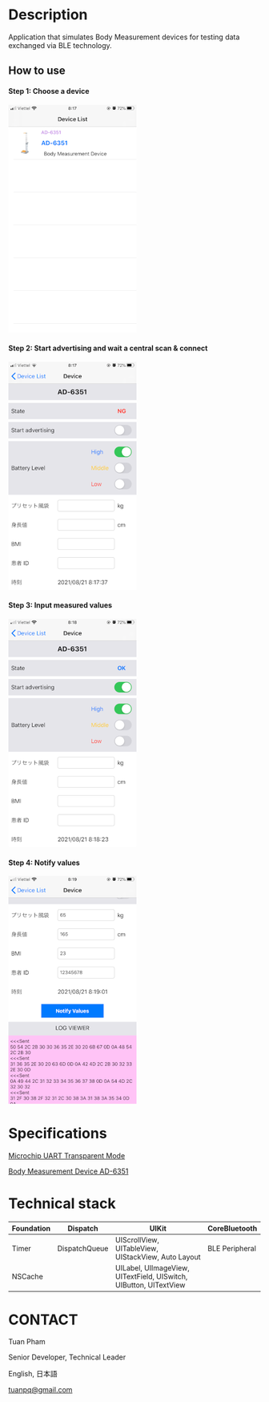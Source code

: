 # Description
Application that simulates Body Measurement devices for testing data exchanged via BLE technology.

## How to use

#### Step 1: Choose a device

![alt text](https://github.com/tuanpq/static/blob/master/med/images/iOS_MED_1.png "Choose a device")

#### Step 2: Start advertising and wait a central scan & connect

![alt text](https://github.com/tuanpq/static/blob/master/med/images/iOS_MED_2.png "Start advertising and wait a central scan & connect")

#### Step 3: Input measured values

![alt text](https://github.com/tuanpq/static/blob/master/med/images/iOS_MED_3.png "Input measured values")

#### Step 4: Notify values

![alt text](https://github.com/tuanpq/static/blob/master/med/images/iOS_MED_4.png "Notify values")

# Specifications
[Microchip UART Transparent Mode](https://microchipdeveloper.com/wireless:ble-mchp-transparent-uart-service)

[Body Measurement Device AD-6351](https://www.aandd.co.jp/pdf_storage/manual/me/m_ad6351.pdf)

# Technical stack
Foundation | Dispatch | UIKit | CoreBluetooth
--- | --- | --- | ---
Timer | DispatchQueue | UIScrollView, UITableView, UIStackView, Auto Layout | BLE Peripheral
NSCache |  | UILabel, UIImageView, UITextField, UISwitch, UIButton, UITextView |

# CONTACT
Tuan Pham

Senior Developer, Technical Leader

English, 日本語

tuanpq@gmail.com

